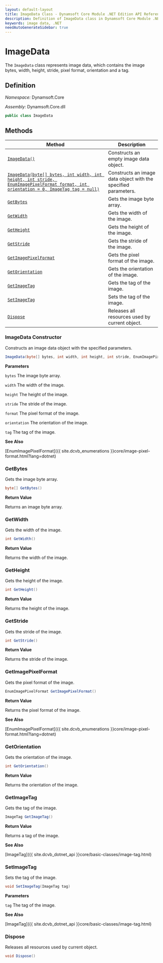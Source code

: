 ```yaml
---
layout: default-layout
title: ImageData Class - Dynamsoft Core Module .NET Edition API Reference
description: Definition of ImageData class in Dynamsoft Core Module .NET Edition.
keywords: image data, .NET
needAutoGenerateSidebar: true
---
```


# ImageData

The `ImageData` class represents image data, which contains the image bytes, width, height, stride, pixel format, orientation and a tag.

## Definition

*Namespace:* Dynamsoft.Core

*Assembly:* Dynamsoft.Core.dll

```csharp
public class ImageData 
```

## Methods

| Method               | Description |
|----------------------|-------------|
| [`ImageData()`](#ImageData-constructor4) | Constructs an empty image data object. |
| [`ImageData(byte[] bytes, int width, int height, int stride, EnumImagePixelFormat format, int orientation = 0, ImageTag tag = null)`](#ImageData-constructor) | Constructs an image data object with the specified parameters. |
| [`GetBytes`](#getbytes) | Gets the image byte array. |
| [`GetWidth`](#getwidth) | Gets the width of the image. |
| [`GetHeight`](#getheight) | Gets the height of the image. |
| [`GetStride`](#getstride) | Gets the stride of the image. |
| [`GetImagePixelFormat`](#getimagepixelformat) | Gets the pixel format of the image. |
| [`GetOrientation`](#getorientation) | Gets the orientation of the image. |
| [`GetImageTag`](#getimagetag) | Gets the tag of the image. |
| [`SetImageTag`](#setimagetag) | Sets the tag of the image. |
| [`Dispose`](dispose) | Releases all resources used by current object. |


### ImageData Constructor

Constructs an image data object with the specified parameters.

```csharp
ImageData(byte[] bytes, int width, int height, int stride, EnumImagePixelFormat format, int orientation = 0, ImageTag tag = null)
```

**Parameters**

`bytes` The image byte array.

`width` The width of the image.

`height` The height of the image.

`stride` The stride of the image.

`format` The pixel format of the image.

`orientation` The orientation of the image.

`tag` The tag of the image.

**See Also**

[EnumImagePixelFormat]({{ site.dcvb_enumerations }}core/image-pixel-format.html?lang=dotnet)

### GetBytes

Gets the image byte array.

```csharp
byte[] GetBytes()
```

**Return Value**

Returns an image byte array.

### GetWidth

Gets the width of the image.

```csharp
int GetWidth()
```

**Return Value**

Returns the width of the image.

### GetHeight

Gets the height of the image.

```csharp
int GetHeight()
```

**Return Value**

Returns the height of the image.

### GetStride

Gets the stride of the image.

```csharp
int GetStride()
```

**Return Value**

Returns the stride of the image.

### GetImagePixelFormat

Gets the pixel format of the image.

```csharp
EnumImagePixelFormat GetImagePixelFormat()
```

**Return Value**

Returns the pixel format of the image.

**See Also**

[EnumImagePixelFormat]({{ site.dcvb_enumerations }}core/image-pixel-format.html?lang=dotnet)

### GetOrientation

Gets the orientation of the image.

```csharp
int GetOrientation()
```

**Return Value**

Returns the orientation of the image.

### GetImageTag

Gets the tag of the image.

```csharp
ImageTag GetImageTag()
```

**Return Value**

Returns a tag of the image.

**See Also**

[ImageTag]({{ site.dcvb_dotnet_api }}core/basic-classes/image-tag.html)

### SetImageTag

Sets the tag of the image.

```csharp
void SetImageTag(ImageTag tag)
```

**Parameters**

`tag` The tag of the image.

**See Also**

[ImageTag]({{ site.dcvb_dotnet_api }}core/basic-classes/image-tag.html)

### Dispose

Releases all resources used by current object.

```csharp
void Dispose()
```

